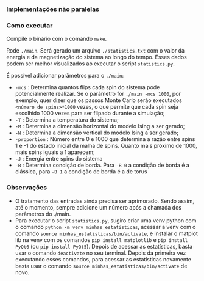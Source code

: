 ### Implementações não paralelas

### Como executar
Compile o binário com o comando `make`.

Rode `./main`. Será gerado um arquivo `./statistics.txt` com o valor da energia e da magnetização do sistema ao longo do tempo. Esses dados podem ser melhor visualizados ao executar o script `statistics.py`.

É possível adicionar parâmetros para o `./main`:
- `-mcs` : Determina quantos flips cada spin do sistema pode potencialmente realizar. Se o parâmetro for `./main -mcs 1000`, por exemplo, quer dizer que os passos Monte Carlo serão executados `<número de spins>*1000` vezes, o que permite que cada spin seja escolhido 1000 vezes para ser flipado durante a simulação;
- `-T` : Determina a temperatura do sistema;
- `-M` : Determina a dimensão horizontal do modelo Ising a ser gerado;
- `-N` : Determina a dimensão vertical do modelo Ising a ser gerado;
- `-proportion` : Número entre 0 e 1000 que determina a razão entre spins 1 e -1 do estado inicial da malha de spins. Quanto mais próximo de 1000, mais spins iguais a 1 aparecem;
- `-J` : Energia entre spins do sistema
- `-B` : Determina condição de borda. Para `-B 0` a condição de borda é a clássica, para `-B 1` a condição de borda é a de torus

### Observações
- O tratamento das entradas ainda precisa ser aprimorado. Sendo assim, até o momento, sempre adicione um número após a chamada dos parâmetros do ./main.
- Para executar o script `statistics.py`, sugiro criar uma venv python com o comando `python -m venv minhas_estatisticas`, acessar a venv com o comando `source minhas_estatisticas/bin/activate`, e instalar o matplot lib na venv com os comandos `pip install matplotlib` e `pip install PyQt6` (ou `pip install PyQt5`). Depois de acessar as estatísticas, basta usar o comando `deactivate` no seu terminal. Depois da primeira vez executando esses comandos, para acessar as estatísticas novamente basta usar o comando `source minhas_estatisticas/bin/activate` de novo.
